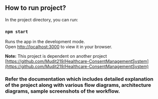## How to run project?

In the project directory, you can run:

### `npm start`

Runs the app in the development mode.\
Open [http://localhost:3000](http://localhost:3000) to view it in your browser.

**Note:** This project is dependent on another project [https://github.com/Mudit219/Healthcare-ConsentManagementSystem](https://github.com/Mudit219/Healthcare-ConsentManagementSystem)

### Refer the documentation which includes detailed explanation of the project along with various flow diagrams, architecture diagrams, sample screenshots of the workflow.

